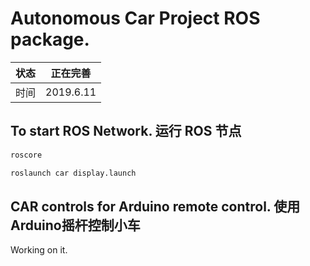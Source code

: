 # Autonomous Car Project ROS package. 
| 状态 | 正在完善 |
| ---- | ---- |
| 时间 | 2019.6.11 |

## To start ROS Network. 运行 ROS 节点

```bash
roscore

roslaunch car display.launch
```

## CAR controls for Arduino remote control. 使用Arduino摇杆控制小车
Working on it.
